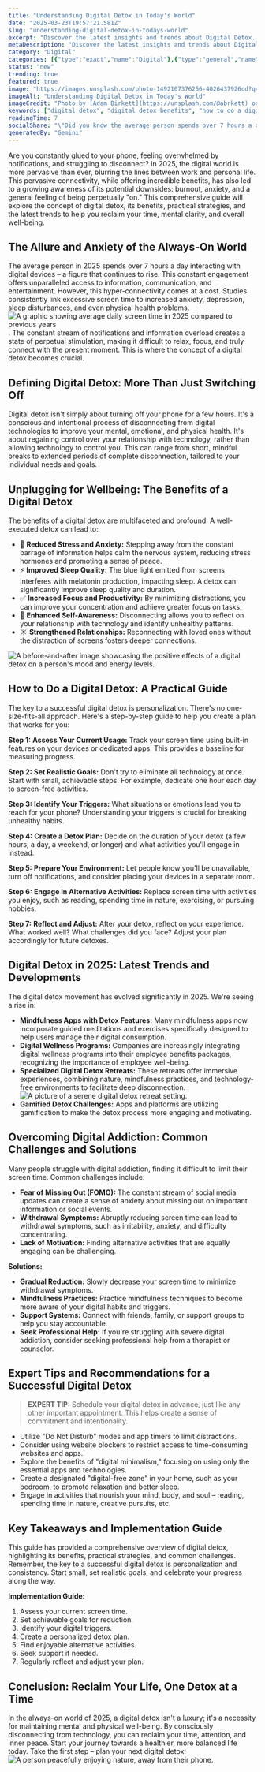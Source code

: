 ```yaml
---
title: "Understanding Digital Detox in Today's World"
date: "2025-03-23T19:57:21.581Z"
slug: "understanding-digital-detox-in-todays-world"
excerpt: "Discover the latest insights and trends about Digital Detox. This comprehensive guide covers everything you need to know about Digital Detox in 2025."
metaDescription: "Discover the latest insights and trends about Digital Detox. This comprehensive guide covers everything you need to know about Digital Detox in 2025."
category: "Digital"
categories: [{"type":"exact","name":"Digital"},{"type":"general","name":"Wellness"},{"type":"medium","name":"Mental Health"},{"type":"specific","name":"Mindfulness"},{"type":"niche","name":"Stress Reduction"}]
status: "new"
trending: true
featured: true
image: "https://images.unsplash.com/photo-1492107376256-4026437926cd?q=85&w=1200&fit=max&fm=webp&auto=compress"
imageAlt: "Understanding Digital Detox in Today's World"
imageCredit: "Photo by [Adam Birkett](https://unsplash.com/@abrkett) on Unsplash"
keywords: ["digital detox", "digital detox benefits", "how to do a digital detox", "digital detox tips", "best digital detox apps", "digital detox retreat", "digital detox for anxiety", "screen time detox", "overcome digital addiction", "digital detox challenge"]
readingTime: 7
socialShare: "\"Did you know the average person spends over 7 hours a day on digital devices in 2025?  A digital detox isn't just a trend; it's a crucial step towards reclaiming your mental and emotional well-being.\""
generatedBy: "Gemini"
---
```




Are you constantly glued to your phone, feeling overwhelmed by notifications, and struggling to disconnect? In 2025, the digital world is more pervasive than ever, blurring the lines between work and personal life.  This pervasive connectivity, while offering incredible benefits, has also led to a growing awareness of its potential downsides: burnout, anxiety, and a general feeling of being perpetually "on."  This comprehensive guide will explore the concept of digital detox, its benefits, practical strategies, and the latest trends to help you reclaim your time, mental clarity, and overall well-being.

## The Allure and Anxiety of the Always-On World

The average person in 2025 spends over 7 hours a day interacting with digital devices – a figure that continues to rise.  This constant engagement offers unparalleled access to information, communication, and entertainment. However, this hyper-connectivity comes at a cost. Studies consistently link excessive screen time to increased anxiety, depression, sleep disturbances, and even physical health problems. ![A graphic showing average daily screen time in 2025 compared to previous years](https://images.unsplash.com/photo-1526374965328-7f61d4dc18c5?q=85&w=1200&fit=max&fm=webp&auto=compress). The constant stream of notifications and information overload creates a state of perpetual stimulation, making it difficult to relax, focus, and truly connect with the present moment.  This is where the concept of a digital detox becomes crucial.

## Defining Digital Detox: More Than Just Switching Off

Digital detox isn't simply about turning off your phone for a few hours. It's a conscious and intentional process of disconnecting from digital technologies to improve your mental, emotional, and physical health. It's about regaining control over your relationship with technology, rather than allowing technology to control you.  This can range from short, mindful breaks to extended periods of complete disconnection, tailored to your individual needs and goals.

##  Unplugging for Wellbeing: The Benefits of a Digital Detox

The benefits of a digital detox are multifaceted and profound.  A well-executed detox can lead to:

* 🔑 **Reduced Stress and Anxiety:** Stepping away from the constant barrage of information helps calm the nervous system, reducing stress hormones and promoting a sense of peace.
* ⚡ **Improved Sleep Quality:**  The blue light emitted from screens interferes with melatonin production, impacting sleep.  A detox can significantly improve sleep quality and duration.
* ✅ **Increased Focus and Productivity:** By minimizing distractions, you can improve your concentration and achieve greater focus on tasks.
* 🌸 **Enhanced Self-Awareness:**  Disconnecting allows you to reflect on your relationship with technology and identify unhealthy patterns.
* ☀️ **Strengthened Relationships:**  Reconnecting with loved ones without the distraction of screens fosters deeper connections.

![A before-and-after image showcasing the positive effects of a digital detox on a person's mood and energy levels.](https://images.unsplash.com/photo-1528297506728-9533d2ac3fa4?q=85&w=1200&fit=max&fm=webp&auto=compress)

## How to Do a Digital Detox: A Practical Guide

The key to a successful digital detox is personalization. There's no one-size-fits-all approach.  Here's a step-by-step guide to help you create a plan that works for you:

**Step 1:**  **Assess Your Current Usage:** Track your screen time using built-in features on your devices or dedicated apps. This provides a baseline for measuring progress.

**Step 2:** **Set Realistic Goals:** Don't try to eliminate all technology at once. Start with small, achievable steps.  For example, dedicate one hour each day to screen-free activities.

**Step 3:** **Identify Your Triggers:**  What situations or emotions lead you to reach for your phone?  Understanding your triggers is crucial for breaking unhealthy habits.

**Step 4:** **Create a Detox Plan:** Decide on the duration of your detox (a few hours, a day, a weekend, or longer) and what activities you'll engage in instead.

**Step 5:** **Prepare Your Environment:**  Let people know you'll be unavailable, turn off notifications, and consider placing your devices in a separate room.

**Step 6:** **Engage in Alternative Activities:** Replace screen time with activities you enjoy, such as reading, spending time in nature, exercising, or pursuing hobbies.

**Step 7:** **Reflect and Adjust:**  After your detox, reflect on your experience. What worked well? What challenges did you face?  Adjust your plan accordingly for future detoxes.

##  Digital Detox in 2025: Latest Trends and Developments

The digital detox movement has evolved significantly in 2025. We're seeing a rise in:

* **Mindfulness Apps with Detox Features:** Many mindfulness apps now incorporate guided meditations and exercises specifically designed to help users manage their digital consumption.
* **Digital Wellness Programs:**  Companies are increasingly integrating digital wellness programs into their employee benefits packages, recognizing the importance of employee well-being.
* **Specialized Digital Detox Retreats:** These retreats offer immersive experiences, combining nature, mindfulness practices, and technology-free environments to facilitate deep disconnection.  ![A picture of a serene digital detox retreat setting.](https://images.unsplash.com/photo-1621887348744-6b0444f8a058?q=85&w=1200&fit=max&fm=webp&auto=compress)
* **Gamified Detox Challenges:**  Apps and platforms are utilizing gamification to make the detox process more engaging and motivating.

## Overcoming Digital Addiction: Common Challenges and Solutions

Many people struggle with digital addiction, finding it difficult to limit their screen time.  Common challenges include:

* **Fear of Missing Out (FOMO):**  The constant stream of social media updates can create a sense of anxiety about missing out on important information or social events.
* **Withdrawal Symptoms:**  Abruptly reducing screen time can lead to withdrawal symptoms, such as irritability, anxiety, and difficulty concentrating.
* **Lack of Motivation:**  Finding alternative activities that are equally engaging can be challenging.

**Solutions:**

* **Gradual Reduction:**  Slowly decrease your screen time to minimize withdrawal symptoms.
* **Mindfulness Practices:**  Practice mindfulness techniques to become more aware of your digital habits and triggers.
* **Support Systems:**  Connect with friends, family, or support groups to help you stay accountable.
* **Seek Professional Help:**  If you're struggling with severe digital addiction, consider seeking professional help from a therapist or counselor.

##  Expert Tips and Recommendations for a Successful Digital Detox

> **EXPERT TIP:** Schedule your digital detox in advance, just like any other important appointment. This helps create a sense of commitment and intentionality.

*  Utilize "Do Not Disturb" modes and app timers to limit distractions.
*  Consider using website blockers to restrict access to time-consuming websites and apps.
*  Explore the benefits of "digital minimalism," focusing on using only the essential apps and technologies.
*  Create a designated "digital-free zone" in your home, such as your bedroom, to promote relaxation and better sleep.
*  Engage in activities that nourish your mind, body, and soul – reading, spending time in nature, creative pursuits, etc.

## Key Takeaways and Implementation Guide

This guide has provided a comprehensive overview of digital detox, highlighting its benefits, practical strategies, and common challenges. Remember, the key to a successful digital detox is personalization and consistency. Start small, set realistic goals, and celebrate your progress along the way.

**Implementation Guide:**

1.  Assess your current screen time.
2.  Set achievable goals for reduction.
3.  Identify your digital triggers.
4.  Create a personalized detox plan.
5.  Find enjoyable alternative activities.
6.  Seek support if needed.
7.  Regularly reflect and adjust your plan.

## Conclusion: Reclaim Your Life, One Detox at a Time

In the always-on world of 2025, a digital detox isn't a luxury; it's a necessity for maintaining mental and physical well-being. By consciously disconnecting from technology, you can reclaim your time, attention, and inner peace.  Start your journey towards a healthier, more balanced life today.  Take the first step – plan your next digital detox! ![A person peacefully enjoying nature, away from their phone.](https://images.unsplash.com/photo-1492107376256-4026437926cd?q=85&w=1200&fit=max&fm=webp&auto=compress)

